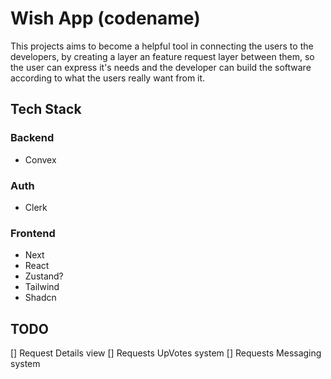 # Wish App (codename)

This projects aims to become a helpful tool in connecting the users to the developers, by creating a layer an feature request layer between them, so the user can express it's needs and the developer can build the software according to what the users really want from it.

## Tech Stack

### Backend

- Convex

### Auth

- Clerk

### Frontend

- Next
- React
- Zustand?
- Tailwind
- Shadcn

## TODO

[] Request Details view
[] Requests UpVotes system
[] Requests Messaging system
